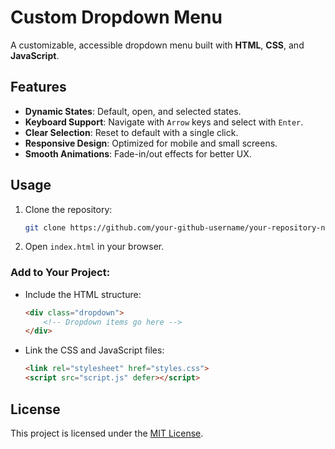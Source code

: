 # Custom Dropdown Menu

A customizable, accessible dropdown menu built with **HTML**, **CSS**, and **JavaScript**.

## Features

- **Dynamic States**: Default, open, and selected states.
- **Keyboard Support**: Navigate with `Arrow` keys and select with `Enter`.
- **Clear Selection**: Reset to default with a single click.
- **Responsive Design**: Optimized for mobile and small screens.
- **Smooth Animations**: Fade-in/out effects for better UX.


## Usage

1. Clone the repository:
   ```bash
   git clone https://github.com/your-github-username/your-repository-name.git
   ```
2. Open `index.html` in your browser.

### Add to Your Project:
- Include the HTML structure:
  ```html
  <div class="dropdown">
      <!-- Dropdown items go here -->
  </div>
  ```
- Link the CSS and JavaScript files:
  ```html
  <link rel="stylesheet" href="styles.css">
  <script src="script.js" defer></script>
  ```

## License

This project is licensed under the [MIT License](LICENSE).

